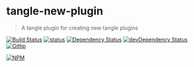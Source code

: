 # tangle-new-plugin

> A tangle plugin for creating new tangle plugins

[![Build Status](https://secure.travis-ci.org/tanglejs/new-plugin.png?branch=master)](http://travis-ci.org/tanglejs/new-plugin)
[![status](https://sourcegraph.com/api/repos/github.com/tanglejs/new-plugin/badges/status.png)](https://sourcegraph.com/github.com/tanglejs/new-plugin)
[![Dependency Status](https://david-dm.org/tanglejs/new-plugin.png)](https://david-dm.org/tanglejs/new-plugin)
[![devDependency Status](https://david-dm.org/tanglejs/new-plugin/dev-status.png)](https://david-dm.org/tanglejs/new-plugin#info=devDependencies)
[![Gittip](http://img.shields.io/gittip/logankoester.png)](https://www.gittip.com/logankoester/)

[![NPM](https://nodei.co/npm/tangle-new-plugin.png?downloads=true)](https://nodei.co/npm/tangle-new-plugin/)

